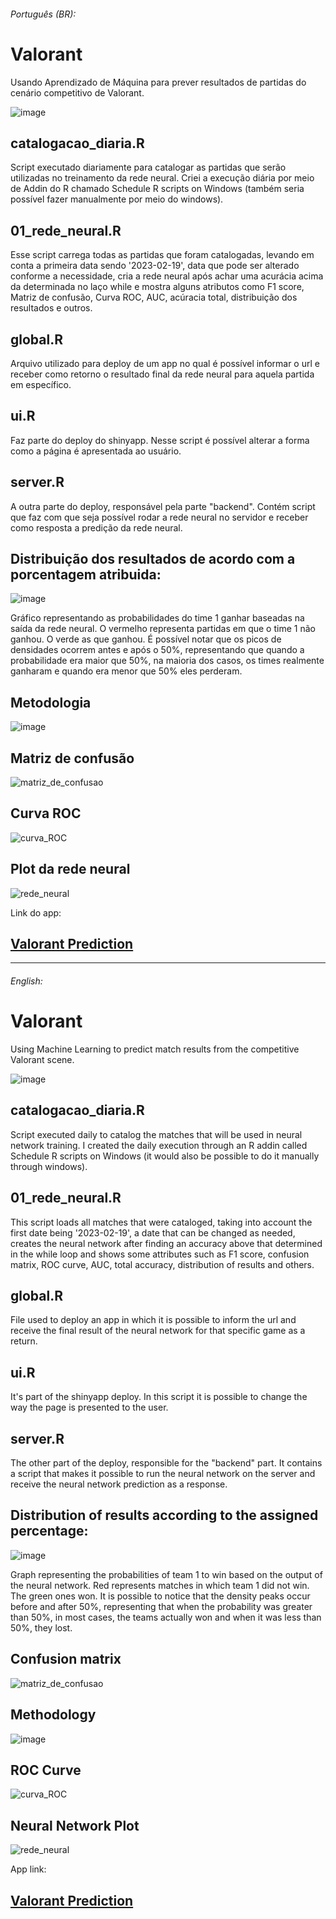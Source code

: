 ###### Português (BR):
# Valorant
Usando Aprendizado de Máquina para prever resultados de partidas do cenário competitivo de Valorant.

![image](https://user-images.githubusercontent.com/94936578/229330663-a3b5a254-9ae6-4c3a-9488-978eb94665a1.png)

## catalogacao_diaria.R
Script executado diariamente para catalogar as partidas que serão utilizadas no treinamento da rede neural. Criei a execução diária por meio de Addin do R chamado Schedule R scripts on Windows (também seria possível fazer manualmente por meio do windows).

## 01_rede_neural.R
Esse script carrega todas as partidas que foram catalogadas, levando em conta a primeira data sendo '2023-02-19', data que pode ser alterado conforme a necessidade, cria a rede neural após achar uma acurácia acima da determinada no laço while e mostra alguns atributos como F1 score, Matriz de confusão, Curva ROC, AUC, acúracia total, distribuição dos resultados e outros.

## global.R
Arquivo utilizado para deploy de um app no qual é possível informar o url e receber como retorno o resultado final da rede neural para aquela partida em específico.

## ui.R
Faz parte do deploy do shinyapp. Nesse script é possível alterar a forma como a página é apresentada ao usuário.

## server.R
A outra parte do deploy, responsável pela parte "backend". Contém script que faz com que seja possível rodar a rede neural no servidor e receber como resposta a predição da rede neural.

## Distribuição dos resultados de acordo com a porcentagem atribuida:
![image](https://user-images.githubusercontent.com/94936578/231922013-8671ad7a-2883-4a4e-81cc-628cab5e1359.png)


Gráfico representando as probabilidades do time 1 ganhar baseadas na saída da rede neural. O vermelho representa partidas em que o time 1 não ganhou. O verde as que ganhou. É possível notar que os picos de densidades ocorrem antes e após o 50%, representando que quando a probabilidade era maior que 50%, na maioria dos casos, os times realmente ganharam e quando era menor que 50% eles perderam.

## Metodologia
![image](https://user-images.githubusercontent.com/94936578/231924446-3f319e07-02f4-45fd-9c5e-680a4297011a.png)

## Matriz de confusão
![matriz_de_confusao](https://user-images.githubusercontent.com/94936578/231940287-e96ea578-3e27-4c47-a356-6835cb7315c2.jpeg)

## Curva ROC
![curva_ROC](https://user-images.githubusercontent.com/94936578/231940421-f0a1f641-ef1c-467c-b6be-f4ef937090fa.jpeg)

## Plot da rede neural
![rede_neural](https://user-images.githubusercontent.com/94936578/231940654-65220b3f-1ac0-4f17-a3c1-2466dd8da8c7.jpeg)

Link do app: 

## [Valorant Prediction](https://jrff.shinyapps.io/scripts/)

---------------------------------
###### English:

# Valorant
Using Machine Learning to predict match results from the competitive Valorant scene.

![image](https://user-images.githubusercontent.com/94936578/229330663-a3b5a254-9ae6-4c3a-9488-978eb94665a1.png)

## catalogacao_diaria.R
Script executed daily to catalog the matches that will be used in neural network training. I created the daily execution through an R addin called Schedule R scripts on Windows (it would also be possible to do it manually through windows).

## 01_rede_neural.R
This script loads all matches that were cataloged, taking into account the first date being '2023-02-19', a date that can be changed as needed, creates the neural network after finding an accuracy above that determined in the while loop and shows some attributes such as F1 score, confusion matrix, ROC curve, AUC, total accuracy, distribution of results and others.

## global.R
File used to deploy an app in which it is possible to inform the url and receive the final result of the neural network for that specific game as a return.

## ui.R
It's part of the shinyapp deploy. In this script it is possible to change the way the page is presented to the user.

## server.R
The other part of the deploy, responsible for the "backend" part. It contains a script that makes it possible to run the neural network on the server and receive the neural network prediction as a response.

## Distribution of results according to the assigned percentage:
![image](https://user-images.githubusercontent.com/94936578/231922013-8671ad7a-2883-4a4e-81cc-628cab5e1359.png)



Graph representing the probabilities of team 1 to win based on the output of the neural network. Red represents matches in which team 1 did not win. The green ones won. It is possible to notice that the density peaks occur before and after 50%, representing that when the probability was greater than 50%, in most cases, the teams actually won and when it was less than 50%, they lost.

## Confusion matrix
![matriz_de_confusao](https://user-images.githubusercontent.com/94936578/231940287-e96ea578-3e27-4c47-a356-6835cb7315c2.jpeg)

## Methodology
![image](https://user-images.githubusercontent.com/94936578/231924435-03616c79-5f8c-4ee4-8b07-0aebd9178b73.png)

## ROC Curve
![curva_ROC](https://user-images.githubusercontent.com/94936578/231940421-f0a1f641-ef1c-467c-b6be-f4ef937090fa.jpeg)

## Neural Network Plot
![rede_neural](https://user-images.githubusercontent.com/94936578/231940624-5e4b778d-fa26-4333-af12-ff60c79bef4b.jpeg)

App link:

## [Valorant Prediction](https://jrff.shinyapps.io/scripts/)
